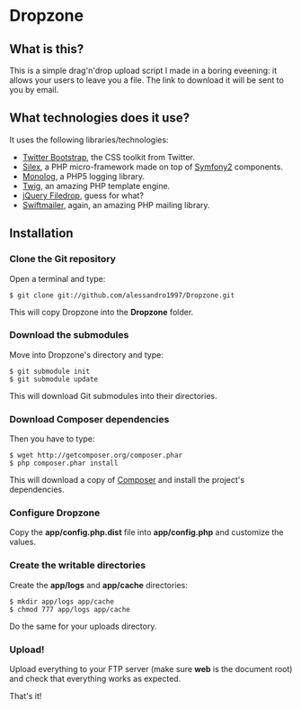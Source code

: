 Dropzone
========

What is this?
-------------

This is a simple drag'n'drop upload script I made in a boring eveening: it
allows your users to leave you a file. The link to download it will be sent to
you by email.

What technologies does it use?
------------------------------

It uses the following libraries/technologies:

   - [Twitter Bootstrap](http://twitter.github.com/bootstrap/), the CSS toolkit
     from Twitter.
   - [Silex](http://www.silex-project.org), a PHP micro-framework made on top
     of [Symfony2](http://www.symfony.com) components.
   - [Monolog](https://github.com/Seldaek/monolog), a PHP5 logging library.
   - [Twig](http://twig.sensiolabs.org), an amazing PHP template engine.
   - [jQuery Filedrop](https://github.com/weixiyen/jquery-filedrop), guess for
     what?
   - [Swiftmailer](http://www.swiftmailer.org), again, an amazing PHP mailing
     library.

Installation
------------

### Clone the Git repository

Open a terminal and type:

    $ git clone git://github.com/alessandro1997/Dropzone.git

This will copy Dropzone into the **Dropzone** folder.

### Download the submodules

Move into Dropzone's directory and type:

    $ git submodule init
    $ git submodule update

This will download Git submodules into their directories.

### Download Composer dependencies

Then you have to type:

    $ wget http://getcomposer.org/composer.phar
    $ php composer.phar install

This will download a copy of [Composer](http://getcomposer.org) and install the
project's dependencies.

### Configure Dropzone

Copy the **app/config.php.dist** file into **app/config.php** and customize the
values.

### Create the writable directories

Create the **app/logs** and **app/cache** directories:

    $ mkdir app/logs app/cache
    $ chmod 777 app/logs app/cache

Do the same for your uploads directory.

### Upload!

Upload everything to your FTP server (make sure **web** is the document root)
and check that everything works as expected.

That's it!
